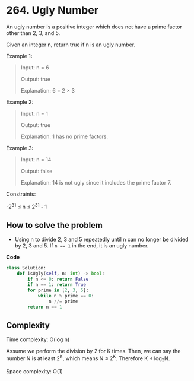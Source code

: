 # 264. Ugly Number

An ugly number is a positive integer which does not have a prime factor other than 2, 3, and 5.

Given an integer n, return true if n is an ugly number.

Example 1:
> Input: n = 6
>
> Output: true
>
> Explanation: 6 = 2 × 3

Example 2:
> Input: n = 1
>
> Output: true
>
> Explanation: 1 has no prime factors.

Example 3:
> Input: n = 14
>
> Output: false
>
> Explanation: 14 is not ugly since it includes the prime factor 7.
 
Constraints:

-2<sup>31</sup> ≤ n ≤ 2<sup>31</sup> - 1

## How to solve the problem

- Using n to divide 2, 3 and 5 repeatedly until n can no longer be divided by 2, 3 and 5. If `n == 1` in the end, it is an ugly number.

**Code**

```Python
class Solution:
    def isUgly(self, n: int) -> bool:
        if n <= 0: return False
        if n == 1: return True
        for prime in [2, 3, 5]:
            while n % prime == 0:
                n //= prime
        return n == 1
```

## Complexity

Time complexity: O(log n)

Assume we perform the division by 2 for K times. Then, we can say the number N is at least 2<sup>K</sup>, which means N ≤ 2<sup>K</sup>. Therefore K ≤ log<sub>2</sub>N.

Space complexity: O(1)
